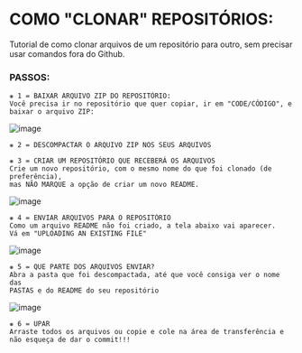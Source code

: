 # COMO "CLONAR" REPOSITÓRIOS:
Tutorial de como clonar arquivos de um repositório para outro, sem precisar usar comandos fora do Github.

### PASSOS:
~~~
❋ 1 = BAIXAR ARQUIVO ZIP DO REPOSITÓRIO:
Você precisa ir no repositório que quer copiar, ir em "CODE/CÓDIGO", e baixar o arquivo ZIP:
~~~
![image](https://user-images.githubusercontent.com/125154278/233844317-c2271763-85d2-43f4-a775-a551ff733f39.png)

~~~
❋ 2 = DESCOMPACTAR O ARQUIVO ZIP NOS SEUS ARQUIVOS

❋ 3 = CRIAR UM REPOSITÓRIO QUE RECEBERÁ OS ARQUIVOS
Crie um novo repositório, com o mesmo nome do que foi clonado (de preferência),
mas NÃO MARQUE a opção de criar um novo README.
~~~

![image](https://user-images.githubusercontent.com/125154278/233844544-70ffdc65-cdaf-4c49-b0c1-0eaef9e18cb6.png)

~~~
❋ 4 = ENVIAR ARQUIVOS PARA O REPOSITÓRIO
Como um arquivo README não foi criado, a tela abaixo vai aparecer.
Vá em "UPLOADING AN EXISTING FILE"
~~~
![image](https://user-images.githubusercontent.com/125154278/233844815-dff38ad4-e88a-4dbb-a3ae-5d2cf02a196b.png)
~~~
❋ 5 = QUE PARTE DOS ARQUIVOS ENVIAR?
Abra a pasta que foi descompactada, até que você consiga ver o nome das 
PASTAS e do README do seu repositório
~~~
![image](https://user-images.githubusercontent.com/125154278/233844963-fd685595-571b-410c-be1d-96bdd0edb415.png)
~~~
❋ 6 = UPAR
Arraste todos os arquivos ou copie e cole na área de transferência e 
não esqueça de dar o commit!!!
~~~
